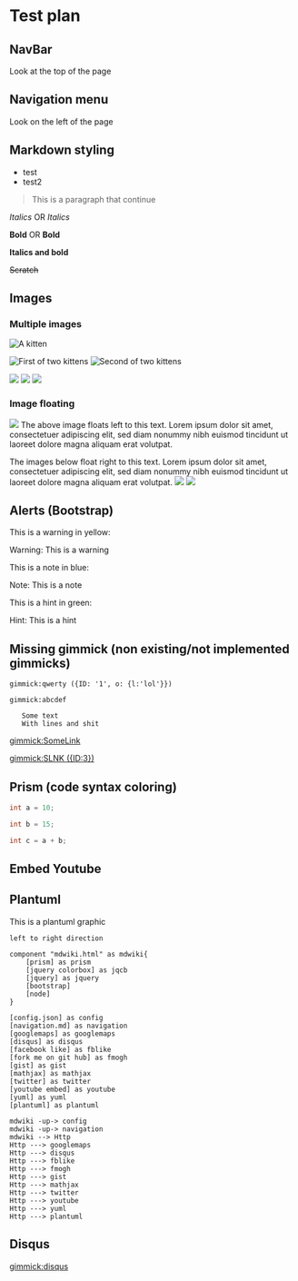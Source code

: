 # Test plan

## NavBar

Look at the top of the page

## Navigation menu

Look on the left of the page

## Markdown styling

* test
* test2

> This is a paragraph
that continue

*Italics* OR _Italics_

**Bold** OR __Bold__

**__Italics and bold__**

~~Scratch~~

## Images

### Multiple images

![](http://placekitten.com/g/1200/300 "A kitten")

![](http://placekitten.com/g/550/450 "First of two kittens")
![](http://placekitten.com/g/550/450 "Second of two kittens")

![](http://placekitten.com/g/400/350)
![](http://placekitten.com/g/400/350)
![](http://placekitten.com/g/400/350)

### Image floating
![](http://placekitten.com/g/800/800)
The above image floats left to this text.
Lorem ipsum dolor sit amet, consectetuer adipiscing elit, sed diam nonummy nibh euismod tincidunt ut laoreet dolore magna aliquam erat volutpat.

The images below float right to this text.
Lorem ipsum dolor sit amet, consectetuer adipiscing elit, sed diam nonummy nibh euismod tincidunt ut laoreet dolore magna aliquam erat volutpat.
![](http://placekitten.com/g/600/600)
![](http://placekitten.com/g/600/600)

## Alerts (Bootstrap)

This is a warning in yellow:

Warning: This is a warning

This is a note in blue:

Note: This is a note

This is a hint in green:

Hint: This is a hint

## Missing gimmick (non existing/not implemented gimmicks)

`gimmick:qwerty ({ID: '1', o: {l:'lol'}})`

`gimmick:abcdef`

```gimmick:Some
   Some text
   With lines and shit
```

[gimmick:SomeLink](WOW)

[gimmick:SLNK ({ID:3})](l)

## Prism (code syntax coloring)

~~~ csharp
int a = 10;

int b = 15;

int c = a + b;
~~~

## Embed Youtube

[](http://www.youtube.com/watch?v=RMINSD7MmT4)

## Plantuml

This is a plantuml graphic

```plantuml
left to right direction

component "mdwiki.html" as mdwiki{
    [prism] as prism
    [jquery colorbox] as jqcb
    [jquery] as jquery
    [bootstrap]
    [node]
}

[config.json] as config
[navigation.md] as navigation
[googlemaps] as googlemaps
[disqus] as disqus
[facebook like] as fblike
[fork me on git hub] as fmogh
[gist] as gist
[mathjax] as mathjax
[twitter] as twitter
[youtube embed] as youtube
[yuml] as yuml
[plantuml] as plantuml

mdwiki -up-> config
mdwiki -up-> navigation
mdwiki --> Http
Http ---> googlemaps
Http ---> disqus
Http ---> fblike
Http ---> fmogh
Http ---> gist
Http ---> mathjax
Http ---> twitter
Http ---> youtube
Http ---> yuml
Http ---> plantuml
```

## Disqus

[gimmick:disqus](comradeNixco)
